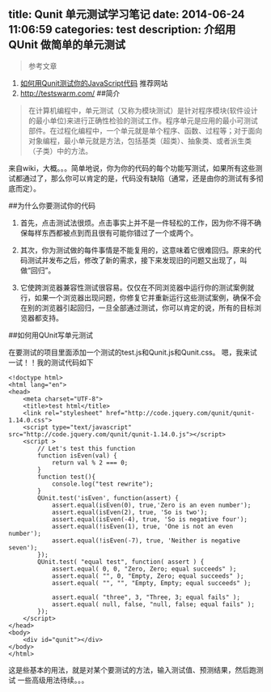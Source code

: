 title: Qunit 单元测试学习笔记
date: 2014-06-24 11:06:59
categories: test
description: 介绍用 QUnit 做简单的单元测试
---

>参考文章
1. [如何用Qunit测试你的JavaScript代码][1]
推荐网站
1. http://testswarm.com/
##简介

>在计算机编程中，单元测试（又称为模块测试）是针对程序模块(软件设计的最小单位)来进行正确性检验的测试工作。程序单元是应用的最小可测试部件。在过程化编程中，一个单元就是单个程序、函数、过程等；对于面向对象编程，最小单元就是方法，包括基类（超类）、抽象类、或者派生类（子类）中的方法。

来自wiki，大概。。。简单地说，你为你的代码的每个功能写测试，如果所有这些测试都通过了，那么你可以肯定的是，代码没有缺陷（通常，还是由你的测试有多彻底而定）。

##为什么你要测试你的代码

1. 首先，点击测试法很烦。点击事实上并不是一件轻松的工作，因为你不得不确保每样东西都被点到而且很有可能你错过了一个或两个。

2. 其次，你为测试做的每件事情是不能复用的，这意味着它很难回归。原来的代码测试并发布之后，修改了新的需求，接下来发现旧的问题又出现了，叫做“回归”。

3. 它使跨浏览器兼容性测试很容易。仅仅在不同浏览器中运行你的测试案例就行，如果一个浏览器出现问题，你修复它并重新运行这些测试案例，确保不会在别的浏览器引起回归，一旦全部通过测试，你可以肯定的说，所有的目标浏览器都支持。

##如何用QUnit写单元测试

在要测试的项目里面添加一个测试的test.js和Qunit.js和Qunit.css。
嗯，我来试一试！！我的测试代码如下
```
<!doctype html>
<html lang="en">
<head>
	<meta charset="UTF-8">
	<title>test html</title>
	<link rel="stylesheet" href="http://code.jquery.com/qunit/qunit-1.14.0.css">
	<script type="text/javascript" src="http://code.jquery.com/qunit/qunit-1.14.0.js"></script>
	<script >
		// Let's test this function
		function isEven(val) {
			return val % 2 === 0;
		}
		function test(){
			console.log("test rewrite");
		}
		QUnit.test('isEven', function(assert) {
			assert.equal(isEven(0), true,'Zero is an even number');
			assert.equal(isEven(2), true, 'So is two');
			assert.equal(isEven(-4), true, 'So is negative four');
			assert.equal(!isEven(1), true, 'One is not an even number');
			assert.equal(!isEven(-7), true, 'Neither is negative seven');
		});
		QUnit.test( "equal test", function( assert ) {
		    assert.equal( 0, 0, "Zero, Zero; equal succeeds" );
		    assert.equal( "", 0, "Empty, Zero; equal succeeds" );
		    assert.equal( "", "", "Empty, Empty; equal succeeds" );
		 
		    assert.equal( "three", 3, "Three, 3; equal fails" );
		    assert.equal( null, false, "null, false; equal fails" );
		});
	</script>
</head>
<body>
	<div id="qunit"></div>
</body>
</html>
```
这是些基本的用法，就是对某个要测试的方法，输入测试值、预测结果，然后跑测试
一些高级用法待续。。。

  [1]: http://www.woiweb.net/how-to-test-your-javascript-code-with-qunit.html